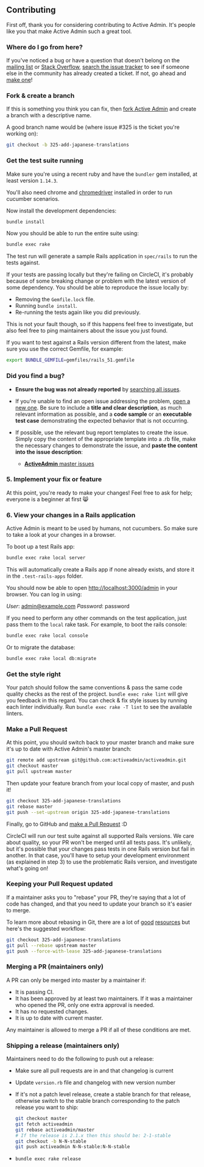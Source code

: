 ## Contributing

First off, thank you for considering contributing to Active Admin. It's people
like you that make Active Admin such a great tool.

### Where do I go from here?

If you've noticed a bug or have a question that doesn't belong on the
[mailing list][] or [Stack Overflow][], [search the issue tracker][] to see if
someone else in the community has already created a ticket. If not, go ahead and
[make one][new issue]!

### Fork & create a branch

If this is something you think you can fix, then [fork Active Admin][] and
create a branch with a descriptive name.

A good branch name would be (where issue #325 is the ticket you're working on):

```sh
git checkout -b 325-add-japanese-translations
```

### Get the test suite running

Make sure you're using a recent ruby and have the `bundler` gem installed, at
least version `1.14.3`.

You'll also need chrome and [chromedriver] installed in order to run cucumber
scenarios.

Now install the development dependencies:

```sh
bundle install
```

Now you should be able to run the entire suite using:

```sh
bundle exec rake
```

The test run will generate a sample Rails application in `spec/rails` to run the
tests against.

If your tests are passing locally but they're failing on CircleCI, it's probably
because of some breaking change or problem with the latest version of some
dependency. You should be able to reproduce the issue locally by:

* Removing the `Gemfile.lock` file.
* Running `bundle install`.
* Re-running the tests again like you did previously.

This is not your fault though, so if this happens feel free to investigate, but
also feel free to ping maintainers about the issue you just found.

If you want to test against a Rails version different from the latest, make sure
you use the correct Gemfile, for example:

```sh
export BUNDLE_GEMFILE=gemfiles/rails_51.gemfile
```

### Did you find a bug?

* **Ensure the bug was not already reported** by [searching all issues][].

* If you're unable to find an open issue addressing the problem,
  [open a new one][new issue]. Be sure to include a **title and clear
  description**, as much relevant information as possible, and a **code sample**
  or an **executable test case** demonstrating the expected behavior that is not
  occurring.

* If possible, use the relevant bug report templates to create the issue.
  Simply copy the content of the appropriate template into a .rb file, make the
  necessary changes to demonstrate the issue, and **paste the content into the
  issue description**:
  * [**ActiveAdmin** master issues][master template]

### 5. Implement your fix or feature

At this point, you're ready to make your changes! Feel free to ask for help;
everyone is a beginner at first :smile_cat:

### 6. View your changes in a Rails application

Active Admin is meant to be used by humans, not cucumbers. So make sure to take
a look at your changes in a browser.

To boot up a test Rails app:

```sh
bundle exec rake local server
```

This will automatically create a Rails app if none already exists, and store it
in the `.test-rails-apps` folder.

You should now be able to open <http://localhost:3000/admin> in your browser.
You can log in using:

*User*: admin@example.com
*Password*: password

If you need to perform any other commands on the test application, just pass
them to the `local` rake task. For example, to boot the rails console:

```sh
bundle exec rake local console
```

Or to migrate the database:

```sh
bundle exec rake local db:migrate
```

### Get the style right

Your patch should follow the same conventions & pass the same code quality
checks as the rest of the project. `bundle exec rake lint` will give you
feedback in this regard. You can check & fix style issues by running each linter
individually. Run `bundle exec rake -T lint` to see the available linters.

### Make a Pull Request

At this point, you should switch back to your master branch and make sure it's
up to date with Active Admin's master branch:

```sh
git remote add upstream git@github.com:activeadmin/activeadmin.git
git checkout master
git pull upstream master
```

Then update your feature branch from your local copy of master, and push it!

```sh
git checkout 325-add-japanese-translations
git rebase master
git push --set-upstream origin 325-add-japanese-translations
```

Finally, go to GitHub and [make a Pull Request][] :D

CircleCI will run our test suite against all supported Rails versions. We care
about quality, so your PR won't be merged until all tests pass. It's unlikely,
but it's possible that your changes pass tests in one Rails version but fail in
another. In that case, you'll have to setup your development environment (as
explained in step 3) to use the problematic Rails version, and investigate
what's going on!

### Keeping your Pull Request updated

If a maintainer asks you to "rebase" your PR, they're saying that a lot of code
has changed, and that you need to update your branch so it's easier to merge.

To learn more about rebasing in Git, there are a lot of [good][git rebasing]
[resources][interactive rebase] but here's the suggested workflow:

```sh
git checkout 325-add-japanese-translations
git pull --rebase upstream master
git push --force-with-lease 325-add-japanese-translations
```

### Merging a PR (maintainers only)

A PR can only be merged into master by a maintainer if:

* It is passing CI.
* It has been approved by at least two maintainers. If it was a maintainer who
  opened the PR, only one extra approval is needed.
* It has no requested changes.
* It is up to date with current master.

Any maintainer is allowed to merge a PR if all of these conditions are
met.

### Shipping a release (maintainers only)

Maintainers need to do the following to push out a release:

* Make sure all pull requests are in and that changelog is current
* Update `version.rb` file and changelog with new version number
* If it's not a patch level release, create a stable branch for that release,
  otherwise switch to the stable branch corresponding to the patch release you
  want to ship:

  ```sh
  git checkout master
  git fetch activeadmin
  git rebase activeadmin/master
  # If the release is 2.1.x then this should be: 2-1-stable
  git checkout -b N-N-stable
  git push activeadmin N-N-stable:N-N-stable
  ```

* `bundle exec rake release`

[chromedriver]: https://sites.google.com/a/chromium.org/chromedriver/getting-started
[mailing list]: http://groups.google.com/group/activeadmin
[Stack Overflow]: http://stackoverflow.com/questions/tagged/activeadmin
[search the issue tracker]: https://github.com/activeadmin/activeadmin/issues?q=something
[new issue]: https://github.com/activeadmin/activeadmin/issues/new
[fork Active Admin]: https://help.github.com/articles/fork-a-repo
[searching all issues]: https://github.com/activeadmin/activeadmin/issues?q=
[master template]: https://github.com/activeadmin/activeadmin/blob/master/lib/bug_report_templates/active_admin_master.rb
[make a pull request]: https://help.github.com/articles/creating-a-pull-request
[git rebasing]: http://git-scm.com/book/en/Git-Branching-Rebasing
[interactive rebase]: https://help.github.com/articles/interactive-rebase
